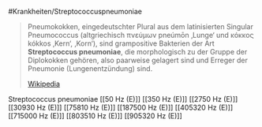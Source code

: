 #Krankheiten/Streptococcuspneumoniae

> Pneumokokken, eingedeutschter Plural aus dem latinisierten Singular Pneumococcus (altgriechisch πνεύμων pneúmōn ‚Lunge‘ und κόκκος kókkos ‚Kern‘, ‚Korn‘), sind grampositive Bakterien der Art **Streptococcus pneumoniae**, die morphologisch zu der Gruppe der Diplokokken gehören, also paarweise gelagert sind und Erreger der Pneumonie (Lungenentzündung) sind.
>
> [Wikipedia](https://de.wikipedia.org/wiki/Pneumokokken)

Streptococcus pneumoniae
[[50 Hz (E)]]
[[350 Hz (E)]]
[[2750 Hz (E)]]
[[30930 Hz (E)]]
[[75810 Hz (E)]]
[[187500 Hz (E)]]
[[405320 Hz (E)]]
[[715000 Hz (E)]]
[[803510 Hz (E)]]
[[905320 Hz (E)]]
